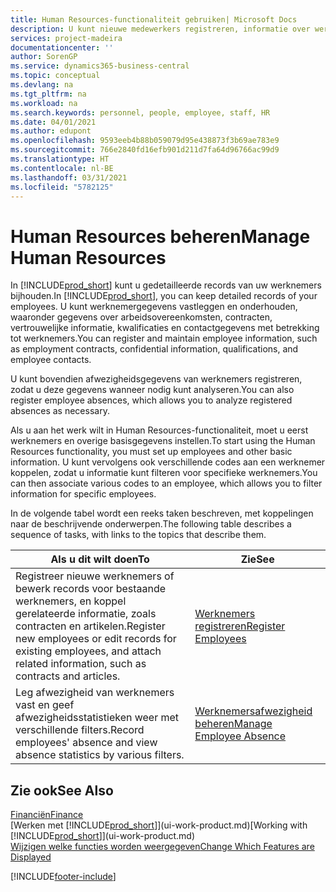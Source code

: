 ```yaml
---
title: Human Resources-functionaliteit gebruiken| Microsoft Docs
description: U kunt nieuwe medewerkers registreren, informatie over werknemers bewerken en afwezigheid registreren en analyseren.
services: project-madeira
documentationcenter: ''
author: SorenGP
ms.service: dynamics365-business-central
ms.topic: conceptual
ms.devlang: na
ms.tgt_pltfrm: na
ms.workload: na
ms.search.keywords: personnel, people, employee, staff, HR
ms.date: 04/01/2021
ms.author: edupont
ms.openlocfilehash: 9593eeb4b88b059079d95e438873f3b69ae783e9
ms.sourcegitcommit: 766e2840fd16efb901d211d7fa64d96766ac99d9
ms.translationtype: HT
ms.contentlocale: nl-BE
ms.lasthandoff: 03/31/2021
ms.locfileid: "5782125"
---
```

# <a name="manage-human-resources"></a><span data-ttu-id="484e6-103">Human Resources beheren</span><span class="sxs-lookup"><span data-stu-id="484e6-103">Manage Human Resources</span></span>
<span data-ttu-id="484e6-104">In [!INCLUDE[prod_short](includes/prod_short.md)] kunt u gedetailleerde records van uw werknemers bijhouden.</span><span class="sxs-lookup"><span data-stu-id="484e6-104">In [!INCLUDE[prod_short](includes/prod_short.md)], you can keep detailed records of your employees.</span></span> <span data-ttu-id="484e6-105">U kunt werknemergegevens vastleggen en onderhouden, waaronder gegevens over arbeidsovereenkomsten, contracten, vertrouwelijke informatie, kwalificaties en contactgegevens met betrekking tot werknemers.</span><span class="sxs-lookup"><span data-stu-id="484e6-105">You can register and maintain employee information, such as employment contracts, confidential information, qualifications, and employee contacts.</span></span>

<span data-ttu-id="484e6-106">U kunt bovendien afwezigheidsgegevens van werknemers registreren, zodat u deze gegevens wanneer nodig kunt analyseren.</span><span class="sxs-lookup"><span data-stu-id="484e6-106">You can also register employee absences, which allows you to analyze registered absences as necessary.</span></span>

<span data-ttu-id="484e6-107">Als u aan het werk wilt in Human Resources-functionaliteit, moet u eerst werknemers en overige basisgegevens instellen.</span><span class="sxs-lookup"><span data-stu-id="484e6-107">To start using the Human Resources functionality, you must set up employees and other basic information.</span></span> <span data-ttu-id="484e6-108">U kunt vervolgens ook verschillende codes aan een werknemer koppelen, zodat u informatie kunt filteren voor specifieke werknemers.</span><span class="sxs-lookup"><span data-stu-id="484e6-108">You can then associate various codes to an employee, which allows you to filter information for specific employees.</span></span>

<span data-ttu-id="484e6-109">In de volgende tabel wordt een reeks taken beschreven, met koppelingen naar de beschrijvende onderwerpen.</span><span class="sxs-lookup"><span data-stu-id="484e6-109">The following table describes a sequence of tasks, with links to the topics that describe them.</span></span>

| <span data-ttu-id="484e6-110">Als u dit wilt doen</span><span class="sxs-lookup"><span data-stu-id="484e6-110">To</span></span> | <span data-ttu-id="484e6-111">Zie</span><span class="sxs-lookup"><span data-stu-id="484e6-111">See</span></span> |
| --- | --- |
| <span data-ttu-id="484e6-112">Registreer nieuwe werknemers of bewerk records voor bestaande werknemers, en koppel gerelateerde informatie, zoals contracten en artikelen.</span><span class="sxs-lookup"><span data-stu-id="484e6-112">Register new employees or edit records for existing employees, and attach related information, such as contracts and articles.</span></span> |[<span data-ttu-id="484e6-113">Werknemers registreren</span><span class="sxs-lookup"><span data-stu-id="484e6-113">Register Employees</span></span>](hr-how-register-employees.md) |
| <span data-ttu-id="484e6-114">Leg afwezigheid van werknemers vast en geef afwezigheidsstatistieken weer met verschillende filters.</span><span class="sxs-lookup"><span data-stu-id="484e6-114">Record employees' absence and view absence statistics by various filters.</span></span> |[<span data-ttu-id="484e6-115">Werknemersafwezigheid beheren</span><span class="sxs-lookup"><span data-stu-id="484e6-115">Manage Employee Absence</span></span>](hr-how-manage-absence.md) |

## <a name="see-also"></a><span data-ttu-id="484e6-116">Zie ook</span><span class="sxs-lookup"><span data-stu-id="484e6-116">See Also</span></span>
[<span data-ttu-id="484e6-117">Financiën</span><span class="sxs-lookup"><span data-stu-id="484e6-117">Finance</span></span>](finance.md)  
<span data-ttu-id="484e6-118">[Werken met [!INCLUDE[prod_short](includes/prod_short.md)]](ui-work-product.md)</span><span class="sxs-lookup"><span data-stu-id="484e6-118">[Working with [!INCLUDE[prod_short](includes/prod_short.md)]](ui-work-product.md)</span></span>  
[<span data-ttu-id="484e6-119">Wijzigen welke functies worden weergegeven</span><span class="sxs-lookup"><span data-stu-id="484e6-119">Change Which Features are Displayed</span></span>](ui-experiences.md)        


[!INCLUDE[footer-include](includes/footer-banner.md)]